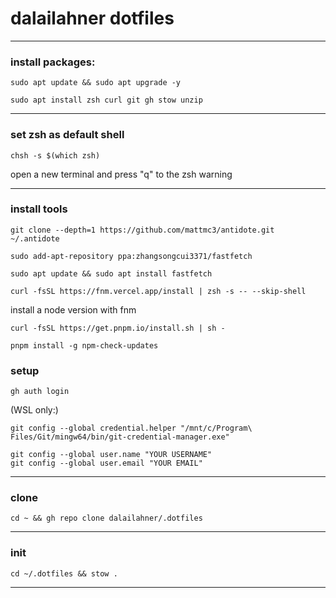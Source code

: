 # dalailahner dotfiles

---

### install packages:

```Shell
sudo apt update && sudo apt upgrade -y
```

```Shell
sudo apt install zsh curl git gh stow unzip
```

---

### set zsh as default shell
```Shell
chsh -s $(which zsh)
```

open a new terminal and press "q" to the zsh warning

---

### install tools

```Shell
git clone --depth=1 https://github.com/mattmc3/antidote.git ~/.antidote
```

```Shell
sudo add-apt-repository ppa:zhangsongcui3371/fastfetch
```

```Shell
sudo apt update && sudo apt install fastfetch
```

```Shell
curl -fsSL https://fnm.vercel.app/install | zsh -s -- --skip-shell
```

install a node version with fnm

```Shell
curl -fsSL https://get.pnpm.io/install.sh | sh -
```

```Shell
pnpm install -g npm-check-updates
```

### setup

```Shell
gh auth login
```

(WSL only:)

```Shell
git config --global credential.helper "/mnt/c/Program\ Files/Git/mingw64/bin/git-credential-manager.exe"
```

```Shell
git config --global user.name "YOUR USERNAME"
git config --global user.email "YOUR EMAIL"
```

---

### clone

```Shell
cd ~ && gh repo clone dalailahner/.dotfiles
```

---

### init

```Shell
cd ~/.dotfiles && stow .
```

---
